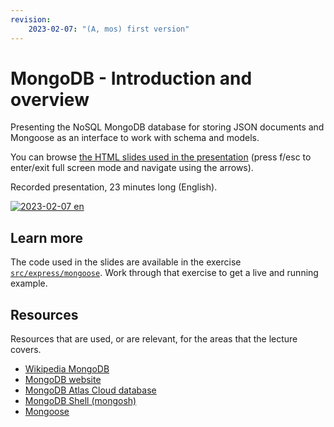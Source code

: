 ```yaml
---
revision: 
    2023-02-07: "(A, mos) first version"
---
```

MongoDB - Introduction and overview
========================

Presenting the NoSQL MongoDB database for storing JSON documents and Mongoose as an interface to work with schema and models.

<!--
![presentation image](./img/mvc.png)
-->

You can browse [the HTML slides used in the presentation](https://mikael-roos.gitlab.io/node/lecture/L06-mongodb/slide.html) (press f/esc to enter/exit full screen mode and navigate using the arrows).

Recorded presentation, 23 minutes long (English).

[![2023-02-07 en](https://img.youtube.com/vi/5DzCTwLfwRo/0.jpg)](https://www.youtube.com/watch?v=5DzCTwLfwRo)



Learn more
------------------------

The code used in the slides are available in the exercise [`src/express/mongoose`](../../../src/express/mongoose/). Work through that exercise to get a live and running example.



Resources
------------------------

Resources that are used, or are relevant, for the areas that the lecture covers.

* [Wikipedia MongoDB](https://en.wikipedia.org/wiki/MongoDB)
* [MongoDB website](https://www.mongodb.com/)
* [MongoDB Atlas Cloud database](https://www.mongodb.com/cloud/atlas)
* [MongoDB Shell (mongosh)](https://www.mongodb.com/docs/mongodb-shell/)
* [Mongoose](https://mongoosejs.com/)

